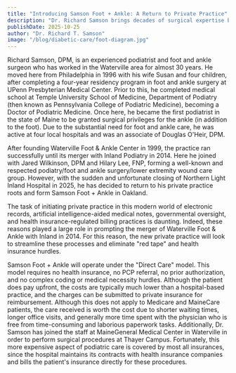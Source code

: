 ```yaml
---
title: "Introducing Samson Foot + Ankle: A Return to Private Practice"
description: "Dr. Richard Samson brings decades of surgical expertise back to private practice with a streamlined, patient-first approach."
publishDate: 2025-10-25
author: "Dr. Richard T. Samson"
image: "/blog/diabetic-care/foot-diagram.jpg"
---
```


Richard Samson, DPM, is an experienced podiatrist and foot and ankle surgeon who has worked in the Waterville area for almost 30 years. He moved here from Philadelphia in 1996 with his wife Susan and four children, after completing a four-year residency program in foot and ankle surgery at UPenn Presbyterian Medical Center. Prior to this, he completed medical school at Temple University School of Medicine, Department of Podiatry (then known as Pennsylvania College of Podiatric Medicine), becoming a Doctor of Podiatric Medicine. Once here, he became the first podiatrist in the state of Maine to be granted surgical privileges for the ankle (in addition to the foot). Due to the substantial need for foot and ankle care, he was active at four local hospitals and was an associate of Douglas O'Heir, DPM.

After founding Waterville Foot & Ankle Center in 1999, the practice ran successfully until its merger with Inland Podiatry in 2014. Here he joined with Jared Wilkinson, DPM and Hilary Lee, FNP, forming a well-known and respected podiatry/foot and ankle surgery/lower extremity wound care group. However, with the sudden and unfortunate closing of Northern Light Inland Hospital in 2025, he has decided to return to his private practice roots and form Samson Foot + Ankle in Oakland.

The task of initiating private practice in this modern world of electronic records, artificial intelligence-aided medical notes, governmental oversight, and health insurance-regulated billing practices is daunting. Indeed, these reasons played a large role in prompting the merger of Waterville Foot & Ankle with Inland in 2014. For this reason, the new private practice will look to streamline these processes and eliminate "red tape" and health insurance hurdles.

Samson Foot + Ankle will operate under the "Direct Care" model. This model requires no health insurance, no PCP referral, no prior authorization, and no complex coding or medical necessity hurdles. Although the patient does pay upfront, the costs are typically much lower than a hospital-based practice, and the charges can be submitted to private insurance for reimbursement. Although this does not apply to Medicare and MaineCare patients, the care received is worth the cost due to shorter waiting times, longer office visits, and generally more time spent with the physician who is free from time-consuming and laborious paperwork tasks.
Additionally, Dr. Samson has joined the staff at MaineGeneral Medical Center in Waterville in order to perform surgical procedures at Thayer Campus. Fortunately, this more expensive aspect of podiatric care is covered by most all insurances, since the hospital maintains its contracts with health insurance companies and bills the patient's insurance directly for these procedures.